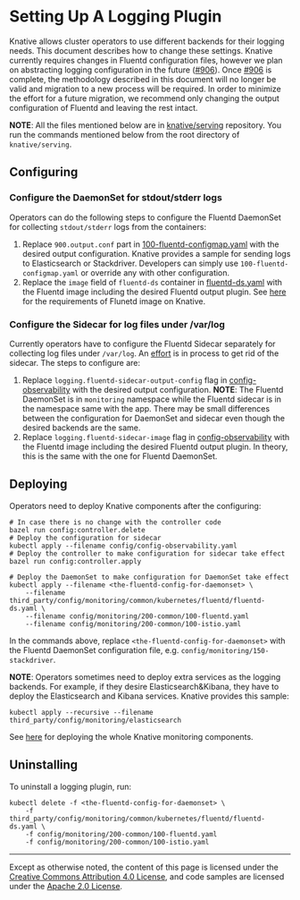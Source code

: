 # Setting Up A Logging Plugin

Knative allows cluster operators to use different backends for their logging
needs. This document describes how to change these settings. Knative currently
requires changes in Fluentd configuration files, however we plan on abstracting
logging configuration in the future
([#906](https://github.com/knative/serving/issues/906)). Once
[#906](https://github.com/knative/serving/issues/906) is complete, the
methodology described in this document will no longer be valid and migration to
a new process will be required. In order to minimize the effort for a future
migration, we recommend only changing the output configuration of Fluentd and
leaving the rest intact.

**NOTE**: All the files mentioned below are in
[knative/serving](https://github.com/knative/serving) repository. You run the
commands mentioned below from the root directory of `knative/serving`.

## Configuring

### Configure the DaemonSet for stdout/stderr logs

Operators can do the following steps to configure the Fluentd DaemonSet for
collecting `stdout/stderr` logs from the containers:

1. Replace `900.output.conf` part in
   [100-fluentd-configmap.yaml](https://https://github.com/knative/serving/blob/master/config/monitoring/150-elasticsearch/100-fluentd-configmap.yaml) with the
   desired output configuration. Knative provides a sample for sending logs to
   Elasticsearch or Stackdriver. Developers can simply use `100-fluentd-configmap.yaml`
   or override any with other configuration.
2. Replace the `image` field of `fluentd-ds` container
   in [fluentd-ds.yaml](https://github.com/knative/serving/blob/master/third_party/config/monitoring/common/kubernetes/fluentd/fluentd-ds.yaml)
   with the Fluentd image including the desired Fluentd output plugin.
   See [here](image/fluentd/README.md) for the requirements of Flunetd image
   on Knative.

### Configure the Sidecar for log files under /var/log

Currently operators have to configure the Fluentd Sidecar separately for
collecting log files under `/var/log`. An
[effort](https://github.com/knative/serving/issues/818)
is in process to get rid of the sidecar. The steps to configure are:

1. Replace `logging.fluentd-sidecar-output-config` flag in
   [config-observability](https://github.com/knative/serving/blob/master/config/config-observability.yaml)  with the
   desired output configuration. **NOTE**: The Fluentd DaemonSet is in
   `monitoring` namespace while the Fluentd sidecar is in the namespace same with
   the app. There may be small differences between the configuration for DaemonSet
   and sidecar even though the desired backends are the same.
1. Replace `logging.fluentd-sidecar-image` flag in
   [config-observability](https://github.com/knative/serving/blob/master/config/config-observability.yaml)
   with the Fluentd image including the desired Fluentd output plugin. In theory,
   this is the same with the one for Fluentd DaemonSet.

## Deploying

Operators need to deploy Knative components after the configuring:

```shell
# In case there is no change with the controller code
bazel run config:controller.delete
# Deploy the configuration for sidecar
kubectl apply --filename config/config-observability.yaml
# Deploy the controller to make configuration for sidecar take effect
bazel run config:controller.apply

# Deploy the DaemonSet to make configuration for DaemonSet take effect
kubectl apply --filename <the-fluentd-config-for-daemonset> \
	--filename third_party/config/monitoring/common/kubernetes/fluentd/fluentd-ds.yaml \
	--filename config/monitoring/200-common/100-fluentd.yaml
	--filename config/monitoring/200-common/100-istio.yaml
```

In the commands above, replace `<the-fluentd-config-for-daemonset>` with the
Fluentd DaemonSet configuration file, e.g. `config/monitoring/150-stackdriver`.

**NOTE**: Operators sometimes need to deploy extra services as the logging
backends. For example, if they desire Elasticsearch&Kibana, they have to deploy
the Elasticsearch and Kibana services. Knative provides this sample:

```shell
kubectl apply --recursive --filename third_party/config/monitoring/elasticsearch
```

See [here](/serving/installing-logging-metrics-traces.md) for deploying the whole Knative
monitoring components.

## Uninstalling

To uninstall a logging plugin, run:

```shell
kubectl delete -f <the-fluentd-config-for-daemonset> \
	-f third_party/config/monitoring/common/kubernetes/fluentd/fluentd-ds.yaml \
	-f config/monitoring/200-common/100-fluentd.yaml
	-f config/monitoring/200-common/100-istio.yaml
```

---

Except as otherwise noted, the content of this page is licensed under the
[Creative Commons Attribution 4.0 License](https://creativecommons.org/licenses/by/4.0/),
and code samples are licensed under the
[Apache 2.0 License](https://www.apache.org/licenses/LICENSE-2.0).
